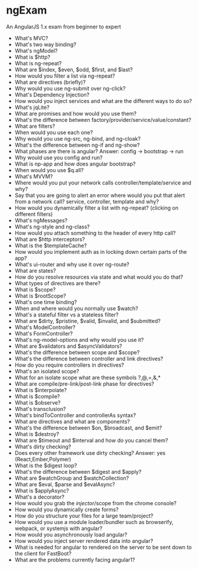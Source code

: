 # ngExam
An AngularJS 1.x exam from beginner to expert


* What's MVC? 
* What's two way binding?
* What's ngModel?
* What is $http?
* What is ng-repeat?
* What are $index, $even, $odd, $first, and $last?
* How would you filter a list via ng-repeat?
* What are directives (briefly)? 
* Why would you use ng-submit over ng-click?
* What's Dependency Injection?
* How would you inject services and what are the different ways to do so?
* What's jqLite?
* What are promises and how would you use them?
* What's the difference between factory/provider/service/value/constant?
* What are filters?
* When would you use each one?
* Why would you use ng-src, ng-bind, and ng-cloak?
* What's the difference between ng-if and ng-show?
* What phases are there is angular? Answer: config -> bootstrap -> run
* Why would use you config and run?
* What is np-app and how does angular bootstrap?
* When would you use $q.all?
* What's MVVM?
* Where would you put your network calls controller/template/service and why?
* Say that you are going to alert an error where would you put that alert from a network call? service, controller, template and why? 
* How would you dynamically filter a list with ng-repeat? (clicking on different filters)
* What's ngMessages?
* What's ng-style and ng-class?
* How would you attach something to the header of every http call?
* What are $http interceptors?
* What is the $templateCache?
* How would you implement auth as in locking down certain parts of the app? 
* What's ui-router and why use it over ng-route?
* What are states?
* How do you resolve resources via state and what would you do that?
* What types of directives are there?
* What is $scope?
* What is $rootScope?
* What's one time binding?
* When and where would you normally use $watch?
* What's a stateful filter vs a stateless filter?
* What are $dirty, $pristine, $valid, $invalid, and $submitted?
* What's ModelController? 
* What's FormController?
* What's ng-model-options and why would you use it?
* What are $validators and $asyncValidators?
* What's the difference between scope and $scope?
* What's the difference between controller and link directives?
* How do you require controllers in directives?
* What's an isolated scope?
* What for an isolate scope what are these symbols ?,@,=,&,*
* What are compile/pre-link/post-link phase for directives?
* What is $interpolate?
* What is $compile?
* What is $observe?
* What's transclusion?
* What's bindToController and controllerAs syntax? 
* What are directives and what are components?
* What's the difference between $on, $broadcast, and $emit?
* What is $destroy?
* What are $timeout and $interval and how do you cancel them?
* What's dirty checking?
* Does every other framework use dirty checking? Answer: yes (React,Ember,Polymer)
* What is the $digest loop?
* What's the difference between $digest and $apply?
* What are $watchGroup and $watchCollection?
* What are $eval, $parse and $evalAsync?
* What is $applyAsync?
* What's a decorator?
* How would you grab the $injector/$scope from the chrome console?
* How would you dynamically create forms?
* How do you structure your files for a large team/project?
* How would you use a module loader/bundler such as browserify, webpack, or systemjs with angular?
* How would you asynchronously load angular?
* How would you inject server rendered data into angular?
* What is needed for angular to rendered on the server to be sent down to the client for FastBoot?
* What are the problems currently facing angular1?
